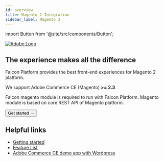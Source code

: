 ```yaml
---
id: overview
title: Magento 2 Integration
sidebar_label: Magento 2
---
```

import Button from '@site/src/components/Button';

<a href="https://magento.com/" rel="noreferrer noopener" target="_blank" aria-label="visit the Adobe site" className="invert">
  <img src="/docs/img/docs/platform/adobe-logo.svg" alt="Adobe Logo" className="height80 pb10"/>
</a>

## The experience makes all the difference

Falcon Platform provides the best front-end experiences for Magento 2 platform.

We support Adobe Commerce CE (Magento) **>= 2.3**

Falcon magento module is required to run with Falcon Platform.
Magento module is based on core REST API of Magento platform.

<Button variant="contained" size="medium" href="/docs/integrations/adobe/getting-started">
  Get started →
</Button>
<div className="mb60"></div>

## Helpful links

- [Getting started](/docs/integrations/adobe/getting-started)
- [Feature List](/docs/integrations/adobe/features)
- [Adobe Commerce CE demo app with Wordpress](https://v3demo1.deity.io/)
